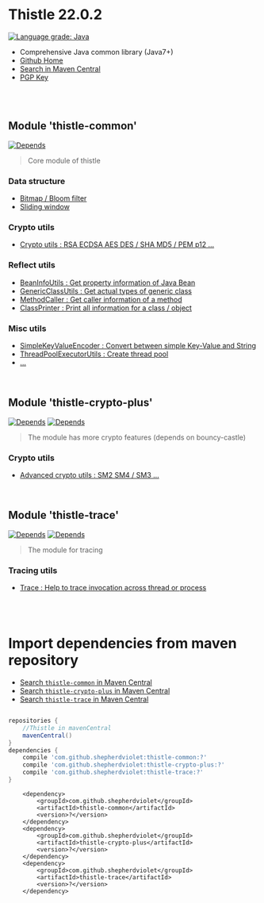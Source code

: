 # Thistle 22.0.2

[![Language grade: Java](https://img.shields.io/lgtm/grade/java/g/shepherdviolet/thistle.svg?logo=lgtm&logoWidth=18)](https://lgtm.com/projects/g/shepherdviolet/thistle/context:java)

* Comprehensive Java common library (Java7+)
* [Github Home](https://github.com/shepherdviolet/thistle)
* [Search in Maven Central](https://search.maven.org/search?q=g:com.github.shepherdviolet)
* [PGP Key](http://pool.sks-keyservers.net/pks/lookup?op=vindex&fingerprint=on&search=0x90998B78AABD6E96)

<br>
<br>

## Module 'thistle-common'

[![Depends](https://img.shields.io/badge/Depends-glaciion--api-dc143c.svg?style=flat)](https://github.com/shepherdviolet/glaciion)

> Core module of thistle

### Data structure

* [Bitmap / Bloom filter](https://github.com/shepherdviolet/thistle/tree/master/thistle-common/src/main/java/sviolet/thistle/model/bitmap)
* [Sliding window](https://github.com/shepherdviolet/thistle/tree/master/thistle-common/src/main/java/sviolet/thistle/model/statistic)

### Crypto utils

* [Crypto utils : RSA ECDSA AES DES / SHA MD5 / PEM p12 ...](https://github.com/shepherdviolet/thistle/blob/master/docs/crypto/guide.md)

### Reflect utils

* [BeanInfoUtils : Get property information of Java Bean](https://github.com/shepherdviolet/thistle/tree/master/thistle-common/src/main/java/sviolet/thistle/util/reflect/BeanInfoUtils.java)
* [GenericClassUtils : Get actual types of generic class](https://github.com/shepherdviolet/thistle/tree/master/thistle-common/src/main/java/sviolet/thistle/util/reflect/GenericClassUtils.java)
* [MethodCaller : Get caller information of a method](https://github.com/shepherdviolet/thistle/tree/master/thistle-common/src/main/java/sviolet/thistle/util/reflect/MethodCaller.java)
* [ClassPrinter : Print all information for a class / object](https://github.com/shepherdviolet/thistle/tree/master/thistle-common/src/main/java/sviolet/thistle/util/reflect/ClassPrinter.java)

### Misc utils

* [SimpleKeyValueEncoder : Convert between simple Key-Value and String](https://github.com/shepherdviolet/thistle/blob/master/docs/kvencoder/guide.md)
* [ThreadPoolExecutorUtils : Create thread pool](https://github.com/shepherdviolet/thistle/tree/master/thistle-common/src/main/java/sviolet/thistle/util/concurrent/ThreadPoolExecutorUtils.java)
* [...](https://github.com/shepherdviolet/thistle/tree/master/thistle-common/src/main/java/sviolet/thistle/util)

<br>

## Module 'thistle-crypto-plus'

[![Depends](https://img.shields.io/badge/Depends-thistle--common-6a5acd.svg?style=flat)](https://github.com/shepherdviolet/thistle)
[![Depends](https://img.shields.io/badge/Depends-bcpkix--jdk15on-dc143c.svg?style=flat)](https://search.maven.org/search?q=g:org.bouncycastle%20a:bcpkix-jdk15on)

> The module has more crypto features (depends on bouncy-castle)

### Crypto utils

* [Advanced crypto utils : SM2 SM4 / SM3 ...](https://github.com/shepherdviolet/thistle/blob/master/docs/crypto/guide.md)

<br>

## Module 'thistle-trace'

[![Depends](https://img.shields.io/badge/Depends-thistle--common-6a5acd.svg?style=flat)](https://github.com/shepherdviolet/thistle)
[![Depends](https://img.shields.io/badge/Depends-glaciion--core-dc143c.svg?style=flat)](https://github.com/shepherdviolet/glaciion)

> The module for tracing

### Tracing utils

* [Trace : Help to trace invocation across thread or process](https://github.com/shepherdviolet/thistle/blob/master/docs/trace/guide.md)

<br>
<br>

# Import dependencies from maven repository

* [Search `thistle-common` in Maven Central](https://search.maven.org/search?q=g:com.github.shepherdviolet%20a:thistle-common)
* [Search `thistle-crypto-plus` in Maven Central](https://search.maven.org/search?q=g:com.github.shepherdviolet%20a:thistle-crypto-plus)
* [Search `thistle-trace` in Maven Central](https://search.maven.org/search?q=g:com.github.shepherdviolet%20a:thistle-trace)

```gradle

repositories {
    //Thistle in mavenCentral
    mavenCentral()
}
dependencies {
    compile 'com.github.shepherdviolet:thistle-common:?'
    compile 'com.github.shepherdviolet:thistle-crypto-plus:?'
    compile 'com.github.shepherdviolet:thistle-trace:?'
}

```

```maven
    <dependency>    
        <groupId>com.github.shepherdviolet</groupId>
        <artifactId>thistle-common</artifactId>
        <version>?</version> 
    </dependency>
    <dependency>    
        <groupId>com.github.shepherdviolet</groupId>
        <artifactId>thistle-crypto-plus</artifactId>
        <version>?</version> 
    </dependency>
    <dependency>    
        <groupId>com.github.shepherdviolet</groupId>
        <artifactId>thistle-trace</artifactId>
        <version>?</version> 
    </dependency>
```
